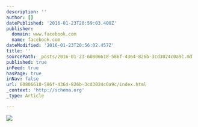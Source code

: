 ```yaml
---
description: ''
author: []
datePublished: '2016-01-23T20:59:03.400Z'
publisher:
  domain: www.facebook.com
  name: facebook.com
dateModified: '2016-01-23T20:56:02.457Z'
title: ''
sourcePath: _posts/2016-01-23-60806618-586f-4364-826b-3cd3024c0a9c.md
published: true
inFeed: true
hasPage: true
inNav: false
url: 60806618-586f-4364-826b-3cd3024c0a9c/index.html
_context: 'http://schema.org'
_type: Article

---
```

![](https://scontent-lhr3-1.xx.fbcdn.net/hphotos-xfp1/t31.0-8/775739_10151241652666270_1509511916_o.jpg)